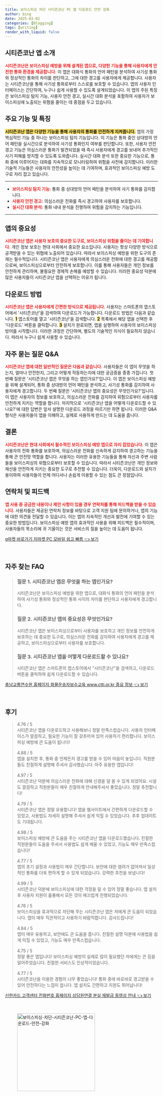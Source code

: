 ```yaml
---
title: 보이스피싱 차단 시티즌코난 PC 앱 다운로드 안전 강화
author: bing
date: 2025-02-02
categories: [Blogging]
tags: [writing]
render_with_liquid: false
---
```



<h2 id='시티즌코난_앱_소개'>시티즌코난 앱 소개</h2>

<p><b><span style="color: #ee2323;">시티즌코난은 보이스피싱 예방을 위해 설계된 앱으로, 다양한 기능을 통해 사용자에게 안전한 통화 환경을 제공합니다.</span></b> 이 앱은 대화식 통화의 언어 패턴을 분석하여 사기성 통화와 정상적인 통화의 차이를 판단하고, 그에 대한 경고를 사용자에게 제공합니다. 사용자는 시티즌코난을 통해 사기성 통화로부터 스스로를 보호할 수 있습니다. 앱의 사용자 인터페이스는 간단하여, 누구나 쉽게 사용할 수 있도록 설계되었습니다. 이 앱의 주된 특징은 보이스피싱 탐지 기능, 사용자 안전 경고, 실시간 대화 분석을 포함하여 사용자가 보이스피싱에 노출되는 위험을 줄이는 데 중점을 두고 있습니다.</p>

<h2 id='주요_기능_및_특징'>주요 기능 및 특징</h2>

<p><b><span style="background-color: #ffe066;">시티즌코난 앱은 다양한 기능을 통해 사용자의 통화를 안전하게 지켜줍니다.</span></b> 앱의 가장 핵심적인 기능 중 하나는 보이스피싱 탐지 기능입니다. 이 기능은 통화 중인 상대방의 언어 패턴을 실시간으로 분석하여 사기성 통화인지 여부를 판단합니다. 또한, 사용자 안전 경고 기능은 의심스러운 통화가 발견되었을 때 즉시 사용자에게 경고를 보내어 추가적인 사기 피해를 방지할 수 있도록 도와줍니다. 실시간 대화 분석 또한 중요한 기능으로, 통화 중에 이루어지는 대화를 지속적으로 모니터링하여 위험을 사전에 감지합니다. 이러한 기술적 기능들은 사용자의 안전성을 높이는 데 기여하며, 효과적인 보이스피싱 예방 도구로 자리 잡고 있습니다.</p>

<hr />

<ul>
    <li><b><span style="color: #ee2323;">보이스피싱 탐지 기능:</span></b> 통화 중 상대방의 언어 패턴을 분석하여 사기 통화를 감지합니다.</li>
    <li><b><span style="color: #ee2323;">사용자 안전 경고:</span></b> 의심스러운 전화를 즉시 경고하여 사용자를 보호합니다.</li>
    <li><b><span style="color: #ee2323;">실시간 대화 분석:</span></b> 통화 내내 분석을 진행하여 위험을 감지하는 기능입니다.</li>
</ul>

<hr />

<h2 id='앱의_중요성'>앱의 중요성</h2>

<p><b><span style="color: #ee2323;">시티즌코난 앱은 사용자 보호의 중요한 도구로, 보이스피싱 위험을 줄이는 데 기여합니다.</span></b> 개인 정보 보호는 현대 사회에서 중요한 요소입니다. 사용자는 항상 다양한 방식으로 공격받을 수 있는 위협에 노출되어 있습니다. 따라서 보이스피싱 예방을 위한 도구의 존재는 필수적입니다. 시티즌코난 앱은 사용자에게 의심스러운 전화에 대한 경고를 제공함으로써, 보이스피싱으로부터 안전하게 보호합니다. 이를 통해 사용자들은 개인 정보를 안전하게 관리하며, 불필요한 경제적 손해를 예방할 수 있습니다. 이러한 중요성 덕분에 많은 사용자들이 시티즌코난 앱을 선택하는 이유가 됩니다.</p>

<h2 id='다운로드_방법'>다운로드 방법</h2>

<p><b><span style="color: #ee2323;">시티즌코난 앱은 사용자에게 간편한 방식으로 제공됩니다.</span></b> 사용자는 스마트폰의 앱스토어에서 '시티즌코난'을 검색하여 다운로드가 가능합니다. 다운로드 방법은 다음과 같습니다. <b><span style="background-color: #ffe066;">1</span></b> 앱스토어를 열고 '시티즌코난'을 검색합니다. <b><span style="background-color: #ffe066;">2</span></b> 목록에서 해당 앱을 선택한 후 '다운로드' 버튼을 클릭합니다. <b><span style="background-color: #ffe066;">3</span></b> 설치가 완료되면, 앱을 실행하여 사용자의 보이스피싱 방어를 시작합니다. 이러한 과정은 간단하며, 별도의 기술적인 지식이 필요하지 않습니다. 따라서 누구나 쉽게 사용할 수 있습니다.</p>

<h2 id='자주_묻는_질문_QNA'>자주 묻는 질문 Q&A</h2>

<p><b><span style="color: #ee2323;">시티즌코난 앱에 대한 일반적인 질문은 다음과 같습니다.</span></b> 사용자들은 이 앱이 무엇을 하는지, 얼마나 안전한지, 그리고 어떻게 작동하는지에 대한 궁금증을 종종 가집니다. 첫 번째 질문은 '시티즌코난 앱은 무엇을 하는 앱인가요?'입니다. 이 앱은 보이스피싱 예방을 위해 설계되어, 통화 중 상대방의 언어 패턴을 분석하고, 사기성 통화를 감지하여 사용자에게 경고합니다. 두 번째 질문은 '시티즌코난 앱의 중요성은 무엇인가요?'입니다. 이 앱은 사용자의 정보를 보호하고, 의심스러운 전화를 감지하여 위험으로부터 사용자를 안전하게 지키는 역할을 합니다. 마지막으로 '시티즌코난 앱을 어떻게 다운로드할 수 있나요?'에 대한 답변은 앞서 설명한 다운로드 과정을 따르기만 하면 됩니다. 이러한 Q&A 형식은 사용자들이 앱을 이해하고, 실제로 사용하게 만드는 데 도움을 줍니다.</p>

<h2 id='결론'>결론</h2>

<p><b><span style="color: #ee2323;">시티즌코난은 현대 사회에서 필수적인 보이스피싱 예방 앱으로 자리 잡았습니다.</span></b> 이 앱은 사용자의 전화 통화를 보호하며, 의심스러운 전화를 신속하게 감지하여 경고하는 기능을 통해 큰 안전망 역할을 합니다. 사용자는 이러한 유용한 기능들을 통해 자신과 주변 사람들을 보이스피싱의 위협으로부터 보호할 수 있습니다. 따라서 시티즌코난은 개인 정보와 재산을 안전하게 지키는 중요한 도구로 추천할 수 있습니다. 더욱이, 다운로드와 설치가 용이하여 사용자들이 언제 어디서나 손쉽게 이용할 수 있는 점도 큰 장점입니다.</p>

<h2 id='연락처_및_피드백'>연락처 및 피드백</h2>

<p><b><span style="color: #ee2323;">앱 사용 중 궁금한 내용이나 제안 사항이 있을 경우 연락처를 통해 피드백을 받을 수 있습니다.</span></b> 사용자들은 제공된 연락처 정보를 바탕으로 고객 지원 팀에 문의하거나, 앱의 기능에 대한 의견을 전달할 수 있습니다. 이는 앱의 지속적인 개선과 발전에 기여할 수 있는 중요한 방법입니다. 보이스피싱 예방 앱의 효과적인 사용을 위해 피드백은 필수적이며, 사용자들의 목소리에 귀 기울이는 것은 서비스의 질을 높이는 데 도움이 됩니다.</p>


<p><a class="click-button" title="g마켓 바로가기 지마켓 PC 모바일 쉽고 빠름" href="https://greenforu.github.io/posts/g%EB%A7%88%EC%BC%93-%EB%B0%94%EB%A1%9C%EA%B0%80%EA%B8%B0-%EC%A7%80%EB%A7%88%EC%BC%93-PC-%EB%AA%A8%EB%B0%94%EC%9D%BC-%EC%89%BD%EA%B3%A0-%EB%B9%A0%EB%A6%84/" rel="dofollow">g마켓 바로가기 지마켓 PC 모바일 쉽고 빠름 👈 보기</a></p><br>
<h2 id='자주_찾는_FAQ'>자주 찾는 FAQ</h2>
<div itemscope="" itemtype="https://schema.org/FAQPage"> 
<blockquote> 
<div itemscope="" itemprop="mainEntity" itemtype="https://schema.org/Question"> 
<h3 itemprop="name">질문 1. 시티즌코난 앱은 무엇을 하는 앱인가요?</h3> 
<div itemscope="" itemprop="acceptedAnswer" itemtype="https://schema.org/Answer"> 
<span itemprop="text"> 
<p>시티즌코난은 보이스피싱 예방을 위한 앱으로, 대화식 통화의 언어 패턴을 분석하여 사기성 통화와 정상적인 통화 사이의 차이를 판단하고 사용자에게 경고합니다.</p> 
</span> 
</div> 
</div> 
<div itemscope="" itemprop="mainEntity" itemtype="https://schema.org/Question"> 
<h3 itemprop="name">질문 2. 시티즌코난 앱의 중요성은 무엇인가요?</h3> 
<div itemscope="" itemprop="acceptedAnswer" itemtype="https://schema.org/Answer"> 
<span itemprop="text"> 
<p>시티즌코난 앱은 보이스피싱으로부터 사용자를 보호하고 개인 정보를 안전하게 보호하는 데 중요한 도구로, 의심스러운 전화를 감지하여 사용자에게 경고를 제공하고, 보이스피싱으로부터 사용자를 보호합니다.</p> 
</span> 
</div> 
</div> 
<div itemscope="" itemprop="mainEntity" itemtype="https://schema.org/Question"> 
<h3 itemprop="name">질문 3. 시티즌코난 앱을 어떻게 다운로드할 수 있나요?</h3> 
<div itemscope="" itemprop="acceptedAnswer" itemtype="https://schema.org/Answer"> 
<span itemprop="text"> 
<p>시티즌코난 앱은 스마트폰의 앱스토어에서 "시티즌코난"을 검색하고, 다운로드 버튼을 클릭하여 쉽게 다운로드할 수 있습니다.</p> 
</span> 
</div> 
</div> 
</blockquote> 
</div>
<p><a class="click-button" title="충남교통연수원 홈페이지 화물운송자보수교육 www.ctti.or.kr 중요 정보" href="https://greenforu.github.io/posts/%EC%B6%A9%EB%82%A8%EA%B5%90%ED%86%B5%EC%97%B0%EC%88%98%EC%9B%90-%ED%99%88%ED%8E%98%EC%9D%B4%EC%A7%80-%ED%99%94%EB%AC%BC%EC%9A%B4%EC%86%A1%EC%9E%90%EB%B3%B4%EC%88%98%EA%B5%90%EC%9C%A1-www.ctti.or.kr-%EC%A4%91%EC%9A%94-%EC%A0%95%EB%B3%B4/" rel="dofollow">충남교통연수원 홈페이지 화물운송자보수교육 www.ctti.or.kr 중요 정보 👈 보기</a></p><br>
<h2 id='후기'>후기</h2>
<div itemscope itemtype="https://schema.org/Product">
  <blockquote>
  <div itemprop="review" itemscope itemtype="https://schema.org/Review">
      <div itemprop="reviewRating" itemscope itemtype="https://schema.org/Rating"> <span itemprop="ratingValue">4.76</span> / <span itemprop="bestRating">5</span> </div>
      <span itemprop="reviewBody">시티즌코난 앱을 다운로드하고 사용해보니 정말 만족스럽습니다. 사용자 인터페이스가 깔끔하고, 필요한 기능이 잘 갖추어져 있어 사용하기 편리합니다. 보이스피싱 예방에 큰 도움이 됩니다!</span>
  </div>
  <br>
  <div itemprop="review" itemscope itemtype="https://schema.org/Review">
      <div itemprop="reviewRating" itemscope itemtype="https://schema.org/Rating"> <span itemprop="ratingValue">4.88</span> / <span itemprop="bestRating">5</span> </div>
      <span itemprop="reviewBody">앱을 설치한 후, 통화 중 언제든지 경고를 받을 수 있어 마음이 놓입니다. 직원분들도 친절하게 설명해 주셔서 감사했습니다. 아주 유용한 앱입니다!</span>
  </div>
  <br>
  <div itemprop="review" itemscope itemtype="https://schema.org/Review">
      <div itemprop="reviewRating" itemscope itemtype="https://schema.org/Rating"> <span itemprop="ratingValue">4.97</span> / <span itemprop="bestRating">5</span> </div>
      <span itemprop="reviewBody">시티즌코난 덕분에 의심스러운 전화에 대해 신경을 덜 쓸 수 있게 되었어요. 시설도 깔끔하고 직원분들이 매우 친절하게 안내해주셔서 좋았습니다. 정말 추천합니다!</span>
  </div>
  <br>
  <div itemprop="review" itemscope itemtype="https://schema.org/Review">
      <div itemprop="reviewRating" itemscope itemtype="https://schema.org/Rating"> <span itemprop="ratingValue">4.79</span> / <span itemprop="bestRating">5</span> </div>
      <span itemprop="reviewBody">시티즌코난 앱은 정말 유용합니다! 앱을 웹사이트에서 간편하게 다운로드할 수 있었고, 사용법도 자세히 설명해 주셔서 쉽게 익힐 수 있었습니다. 추후 업데이트도 기대됩니다.</span>
  </div>
  <br>
  <div itemprop="review" itemscope itemtype="https://schema.org/Review">
      <div itemprop="reviewRating" itemscope itemtype="https://schema.org/Rating"> <span itemprop="ratingValue">4.98</span> / <span itemprop="bestRating">5</span> </div>
      <span itemprop="reviewBody">보이스피싱 예방에 큰 도움을 주는 시티즌코난 앱을 다운로드했습니다. 친절한 직원분들이 도움을 주셔서 사용법도 쉽게 배울 수 있었고, 기능도 매우 만족스럽습니다!</span>
  </div>
  <br>
  <div itemprop="review" itemscope itemtype="https://schema.org/Review">
      <div itemprop="reviewRating" itemscope itemtype="https://schema.org/Rating"> <span itemprop="ratingValue">4.77</span> / <span itemprop="bestRating">5</span> </div>
      <span itemprop="reviewBody">앱의 초기 설정과 사용법이 매우 간단합니다. 보안에 대한 염려가 없어져서 일상적인 통화를 더욱 편하게 할 수 있게 되었습니다. 강력한 추천을 보냅니다!</span>
  </div>
  <br>
  <div itemprop="review" itemscope itemtype="https://schema.org/Review">
      <div itemprop="reviewRating" itemscope itemtype="https://schema.org/Rating"> <span itemprop="ratingValue">4.99</span> / <span itemprop="bestRating">5</span> </div>
      <span itemprop="reviewBody">시티즌코난 덕분에 보이스피싱에 대한 걱정을 덜 수 있어 정말 좋습니다. 앱 설치 후 사용자 지원이 훌륭해서 모든 것이 매끄럽게 진행되었습니다.</span>
  </div>
  <br>
  <div itemprop="review" itemscope itemtype="https://schema.org/Review">
      <div itemprop="reviewRating" itemscope itemtype="https://schema.org/Rating"> <span itemprop="ratingValue">4.76</span> / <span itemprop="bestRating">5</span> </div>
      <span itemprop="reviewBody">보이스피싱을 효과적으로 차단해 주는 시티즌코난 앱은 저에게 큰 도움이 되었습니다. 앱이 매우 직관적이고 사용하기 바람직합니다. 감사드립니다!</span>
  </div>
  <br>
  <div itemprop="review" itemscope itemtype="https://schema.org/Review">
      <div itemprop="reviewRating" itemscope itemtype="https://schema.org/Rating"> <span itemprop="ratingValue">4.84</span> / <span itemprop="bestRating">5</span> </div>
      <span itemprop="reviewBody">앱이 매우 유용하고, 보안에도 큰 도움을 줍니다. 친절한 설명 덕분에 사용법을 쉽게 익힐 수 있었고, 기능도 매우 만족스럽습니다.</span>
  </div>
  <br>
  <div itemprop="review" itemscope itemtype="https://schema.org/Review">
      <div itemprop="reviewRating" itemscope itemtype="https://schema.org/Rating"> <span itemprop="ratingValue">4.75</span> / <span itemprop="bestRating">5</span> </div>
      <span itemprop="reviewBody">정말 좋은 앱입니다! 보이스피싱 예방이 실제로 많이 필요했던 저에게는 큰 짐을 덜어주었습니다. 친절한 서비스도 인상적이었습니다.</span>
  </div>
  <br>
  <div itemprop="review" itemscope itemtype="https://schema.org/Review">
      <div itemprop="reviewRating" itemscope itemtype="https://schema.org/Rating"> <span itemprop="ratingValue">4.77</span> / <span itemprop="bestRating">5</span> </div>
      <span itemprop="reviewBody">시티즌코난을 이용한 경험이 너무 좋았습니다! 통화 중에 바로바로 경고받을 수 있어 안전하다는 느낌이 듭니다. 앱 설치도 간편하고 지원도 뛰어납니다!</span>
  </div>
  </blockquote>
</div>
<p><a class="click-button" title="신한카드 고객센터 전화번호 홈페이지 상담원연결 분실 재발급 동영상 안내" href="https://greenforu.github.io/posts/%EC%8B%A0%ED%95%9C%EC%B9%B4%EB%93%9C-%EA%B3%A0%EA%B0%9D%EC%84%BC%ED%84%B0-%EC%A0%84%ED%99%94%EB%B2%88%ED%98%B8-%ED%99%88%ED%8E%98%EC%9D%B4%EC%A7%80-%EC%83%81%EB%8B%B4%EC%9B%90%EC%97%B0%EA%B2%B0-%EB%B6%84%EC%8B%A4-%EC%9E%AC%EB%B0%9C%EA%B8%89-%EB%8F%99%EC%98%81%EC%83%81-%EC%95%88%EB%82%B4/" rel="dofollow">신한카드 고객센터 전화번호 홈페이지 상담원연결 분실 재발급 동영상 안내 👈 보기</a></p><br>
<figure class="image"><img src="https://greenforu.github.io/assets/img/thumbnail/보이스피싱-차단-시티즌코난-PC-앱-다운로드-안전-강화.webp" alt="보이스피싱-차단-시티즌코난-PC-앱-다운로드-안전-강화" width="256" height="256"></figure>
